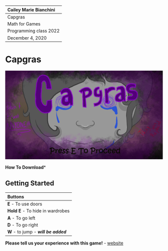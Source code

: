 | Cailey Marie Bianchini|
| :---          	|
| Capgras |
| Math for Games |
| Programming class 2022 |
|December 4, 2020|
# Capgras
![image](GAme/Menu.PNG)

**How To Download***


## Getting Started
| Buttons |
| :---          	|
|**E** - To use doors |
|**Hold E** - To hide in wardrobes	|
|**A** - To go left |
|**D** - To go right |
|**W** - to jump - ***will be added*** |



**Please tell us your experience with this game!** - [website][rl-Review]

[rl-Review]:https://docs.google.com/forms/d/e/1FAIpQLSdDcHp0HY7mJKyqdf2t4mUNOs0VV59C9T787OWnuganmr9u8Q/viewform?usp=sf_link

